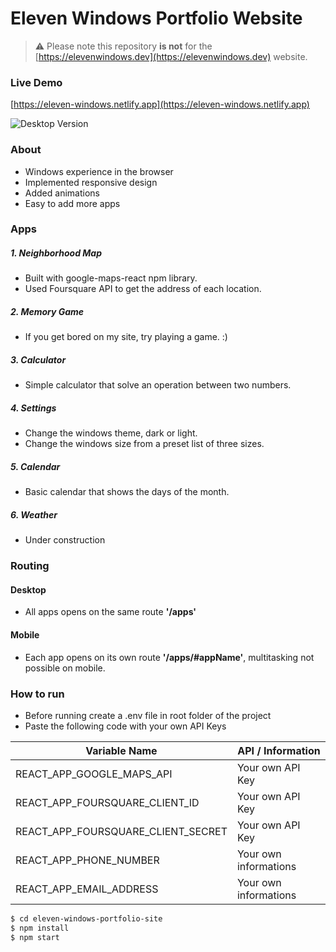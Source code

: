 # Eleven Windows Portfolio Website

> :warning: Please note this repository **is not** for the [https://elevenwindows.dev](https://elevenwindows.dev) website.


### Live Demo

[https://eleven-windows.netlify.app](https://eleven-windows.netlify.app)

![Desktop Version](./readme/elevenwindows.jpg)

### About

-   Windows experience in the browser
-   Implemented responsive design
-   Added animations
-   Easy to add more apps

### Apps

##### 1. Neighborhood Map

-   Built with google-maps-react npm library.
-   Used Foursquare API to get the address of each location.

##### 2. Memory Game

-   If you get bored on my site, try playing a game. :)

##### 3. Calculator

-   Simple calculator that solve an operation between two numbers.

##### 4. Settings

-   Change the windows theme, dark or light.
-   Change the windows size from a preset list of three sizes.

##### 5. Calendar

-   Basic calendar that shows the days of the month.

##### 6. Weather

-   Under construction

### Routing

#### Desktop

-   All apps opens on the same route **'/apps'**

#### Mobile

-   Each app opens on its own route **'/apps/#appName'**, multitasking not possible on mobile.

### How to run

-   Before running create a .env file in root folder of the project
-   Paste the following code with your own API Keys

| Variable Name                      | API / Information     |
| ---------------------------------- | --------------------- |
| REACT_APP_GOOGLE_MAPS_API          | Your own API Key      |
| REACT_APP_FOURSQUARE_CLIENT_ID     | Your own API Key      |
| REACT_APP_FOURSQUARE_CLIENT_SECRET | Your own API Key      |
| REACT_APP_PHONE_NUMBER             | Your own informations |
| REACT_APP_EMAIL_ADDRESS            | Your own informations |

```sh
$ cd eleven-windows-portfolio-site
$ npm install
$ npm start
```
